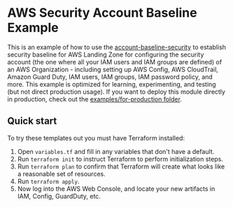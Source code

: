 # AWS Security Account Baseline Example

This is an example of how to use the [account-baseline-security](/modules/landingzone/account-baseline-security) to establish security baseline
for AWS Landing Zone for configuring the security account (the one where all your IAM users and IAM groups are defined) of an AWS Organization -
including setting up AWS Config, AWS CloudTrail, Amazon Guard Duty, IAM users, IAM groups, IAM password policy, and more. This example is
optimized for learning, experimenting, and testing (but not direct production usage). If you want to deploy this module directly in production,
check out the [examples/for-production folder](/examples/for-production).

## Quick start

To try these templates out you must have Terraform installed:

1. Open `variables.tf` and fill in any variables that don't have a default.
1. Run `terraform init` to instruct Terraform to perform initialization steps.
1. Run `terraform plan` to confirm that Terraform will create what looks like a reasonable set of resources.
1. Run `terraform apply`.
1. Now log into the AWS Web Console, and locate your new artifacts in IAM, Config, GuardDuty, etc.
